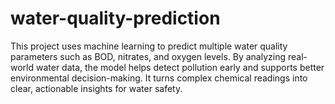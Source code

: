 # water-quality-prediction
This project uses machine learning to predict multiple water quality parameters such as BOD, nitrates, and oxygen levels. By analyzing real-world water data, the model helps detect pollution early and supports better environmental decision-making. It turns complex chemical readings into clear, actionable insights for water safety.
